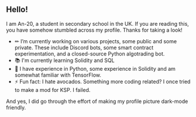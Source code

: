 ## Hello!
I am An-20, a student in secondary school in the UK. If you are reading this, you have somehow stumbled across my profile. Thanks for taking a look!

- ✏ I’m currently working on various projects, some public and some private. These include Discord bots, some smart contract experimentation, and a closed-source Python algotrading bot.
- 📚 I'm currently learning Solidity and SQL
- 🎨 I have experience in Python, some experience in Solidity and am somewhat familiar with TensorFlow.
- ⚡ Fun fact: I hate avocados. Something more coding related? I once tried to make a mod for KSP. I failed.

And yes, I did go through the effort of making my profile picture dark-mode friendly.

<!--
**An-20/an-20** is a ✨ _special_ ✨ repository because its `README.md` (this file) appears on your GitHub profile.

Here are some ideas to get you started:

- 🔭 I’m currently working on ...
- 🌱 I’m currently learning ...
- 👯 I’m looking to collaborate on ...
- 🤔 I’m looking for help with ...
- 💬 Ask me about ...
- 📫 How to reach me: ...
- 😄 Pronouns: ...
- ⚡ Fun fact: ...
-->
